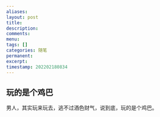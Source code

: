 ```yaml
---
aliases: 
layout: post
title: 
description: 
comments: 
menu: 
tags: []
categories: 随笔
permanent: 
excerpt: 
timestamp: 202202180834
---
```

## 玩的是个鸡巴


男人，其实玩来玩去，逃不过酒色财气，说到底，玩的是个鸡巴。
